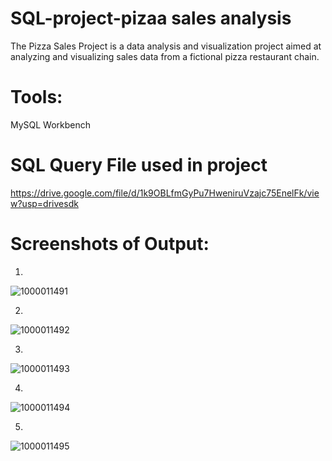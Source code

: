 # SQL-project-pizaa sales analysis 
The Pizza Sales Project is a data analysis and visualization project aimed at analyzing and visualizing sales data from a fictional pizza restaurant chain.
# Tools:
MySQL Workbench 

# SQL Query File used in project 
 https://drive.google.com/file/d/1k9OBLfmGyPu7HweniruVzajc75EnelFk/view?usp=drivesdk

 # Screenshots of Output:
1)
![1000011491](https://github.com/user-attachments/assets/fa35015a-daa3-4614-aad2-42ca48c25ef8)

2)
![1000011492](https://github.com/user-attachments/assets/eaf707be-fde9-49ce-be16-13c639e4f88c)

3)
![1000011493](https://github.com/user-attachments/assets/c8e1ce8a-a9c6-45b1-9aea-8353fa3adafb)

4)
 ![1000011494](https://github.com/user-attachments/assets/29d09245-7a43-446c-81d5-dad7f9e7bbb9)

5)
![1000011495](https://github.com/user-attachments/assets/56b435ca-8387-49b0-b768-1104d2d98967)

 
